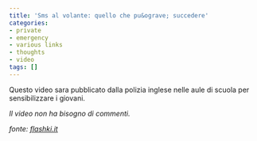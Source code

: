 ```yaml
---
title: 'Sms al volante: quello che pu&ograve; succedere'
categories:
- private
- emergency
- various links
- thoughts
- video
tags: []
---
```

Questo video sara pubblicato dalla polizia inglese nelle aule di scuola per
sensibilizzare i giovani.

  
_Il video non ha bisogno di commenti._  

_fonte: [flashki.it](http://www.flashki.it/articolo.php?id=3349)_

